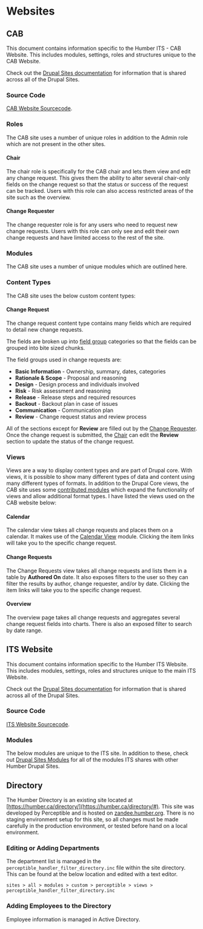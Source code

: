# Websites

## CAB

This document contains information specific to the Humber ITS - CAB Website. This includes modules, settings, roles and structures unique to the CAB Website.

Check out the [Drupal Sites documentation](./drupal-sites.md) for information that is shared across all of the Drupal Sites. 

### Source Code

[CAB Website Sourcecode](https://github.com/Humber-ITS/ITS-cab).

### Roles

The CAB site uses a number of unique roles in addition to the Admin role which are not present in the other sites. 

#### Chair

The chair role is specifically for the CAB chair and lets them view and edit any change request. This gives them the ability to alter several chair-only fields on the change request so that the status or success of the request can be tracked. Users with this role can also access restricted areas of the site such as the overview. 

#### Change Requester

The change requester role is for any users who need to request new change requests. Users with this role can only see and edit their own change requests and have limited access to the rest of the site. 

### Modules

The CAB site uses a number of unique modules which are outlined here. 

### Content Types

The CAB site uses the below custom content types:

#### Change Request

The change request content type contains many fields which are required to detail new change requests. 

The fields are broken up into [field group](#field-group) categories so that the fields can be grouped into bite sized chunks. 

The field groups used in change requests are: 

* **Basic Information** - Ownership, summary, dates, categories
* **Rationale & Scope** - Proposal and reasoning
* **Design** - Design process and individuals involved
* **Risk** - Risk assessment and reasoning
* **Release** - Release steps and required resources
* **Backout** - Backout plan in case of issues
* **Communication** - Communication plan
* **Review** - Change request status and review process

All of the sections except for **Review** are filled out by the [Change Requester](#change-requester). Once the change request is submitted, the [Chair](#chair) can edit the **Review** section to update the status of the change request. 

### Views

Views are a way to display content types and are part of Drupal core. With views, it is possible to show many different types of data and content using many different types of formats. In addition to the Drupal Core views, the CAB site uses some [contributed modules](#modules) which expand the functionality of views and allow additional format types. I have listed the views used on the CAB website below: 

#### Calendar

The calendar view takes all change requests and places them on a calendar. It makes use of the [Calendar View](#calendar-view) module. Clicking the item links will take you to the specific change request. 

#### Change Requests

The Change Requests view takes all change requests and lists them in a table by **Authored On** date. It also exposes filters to the user so they can filter the results by author, change requester, and/or by date. Clicking the item links will take you to the specific change request. 

#### Overview

The overview page takes all change requests and aggregates several change request fields into charts. There is also an exposed filter to search by date range. 

## ITS Website

This document contains information specific to the Humber ITS Website. This includes modules, settings, roles and structures unique to the main ITS Website.

Check out the [Drupal Sites documentation](./drupal-sites.md) for information that is shared across all of the Drupal Sites. 

### Source Code

[ITS Website Sourcecode](https://github.com/Humber-ITS/ITS-site).

### Modules

The below modules are unique to the ITS site. In addition to these, check out [Drupal Sites Modules](drupal-sites.md#modules) for all of the modules ITS shares with other Humber Drupal Sites.

## Directory

The Humber Directory is an existing site located at [https://humber.ca/directory/](https://humber.ca/directory/#). This site was developed by Perceptible and is hosted on [zandee.humber.org](zandee.humber.org). There is no staging environment setup for this site, so all changes must be made carefully in the production environment, or tested before hand on a local environment.

### Editing or Adding Departments

The department list is managed in the `perceptible_handler_filter_directory.inc` file within the site directory. This can be found at the below location and edited with a text editor.

```
sites > all > modules > custom > perceptible > views > perceptible_handler_filter_directory.inc
```

### Adding Employees to the Directory

Employee information is managed in Active Directory. 
